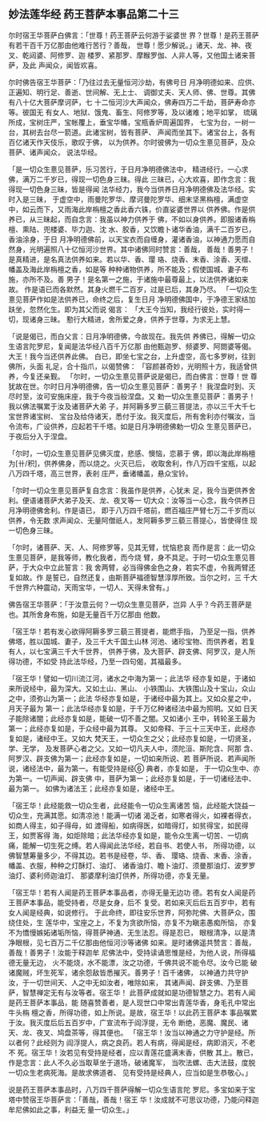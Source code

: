 ## 妙法莲华经 药王菩萨本事品第二十三

尔时宿王华菩萨白佛言：「世尊！药王菩萨云何游于娑婆世
界？世尊！是药王菩萨有若干百千万亿那由他难行苦行？善哉，
世尊！愿少解说。」诸天、龙、神、夜叉、乾闼婆、阿修罗、迦
楼罗、紧那罗、摩睺罗伽、人非人等，又他国土诸来菩萨，及此
声闻众，闻皆欢喜。

尔时佛告宿王华菩萨：「乃往过去无量恒河沙劫，有佛号日
月净明德如来、应供、正遍知、明行足、善逝、世间解、无上士、
调御丈夫、天人师、佛、世尊。其佛有八十亿大菩萨摩诃萨，七
十二恒河沙大声闻众，佛寿四万二千劫，菩萨寿命亦等。彼国无
有女人、地狱、饿鬼、畜生、阿修罗等，及以诸难；地平如掌，
琉璃所成，宝树庄严，宝帐覆上，垂宝华幡，宝瓶香炉周遍国界，
七宝为台，一树一台，其树去台尽一箭道。此诸宝树，皆有菩萨、
声闻而坐其下。诸宝台上，各有百亿诸天作天伎乐，歌叹于佛，
以为供养。尔时彼佛为一切众生憙见菩萨，及众菩萨、诸声闻众，
说法华经。

「是一切众生憙见菩萨，乐习苦行，于日月净明德佛法中，
精进经行，一心求佛，满万二千岁已，得现一切色身三昧。得此
三昧已，心大欢喜，即作念言：我得现一切色身三昧，皆是得闻
法华经力，我今当供养日月净明德佛及法华经。实时入是三昧，
于虚空中，雨曼陀罗华、摩诃曼陀罗华、细末坚黑栴檀，满虚空
中，如云而下，又雨海此岸栴檀之香此香六铢，价直娑婆世界以
供养佛。作是供养已，从三昧起，而自念言：我虽以神力供养于
佛，不如以身供养。即服诸香栴檀、熏陆、兜楼婆、毕力迦、沈
水、胶香，又饮瞻卜诸华香油，满千二百岁已，香油涂身，于日
月净明德佛前，以天宝衣而自缠身，灌诸香油，以神通力愿而自
然身，光明遍照八十亿恒河沙世界。其中诸佛同时赞言：善哉，
善哉！善男子！是真精进，是名真法供养如来。若以华、香、璎
珞、烧香、末香、涂香、天缯、幡盖及海此岸栴檀之香，如是等
种种诸物供养，所不能及；假使国城、妻子布施，亦所不及。善
男子！是名第一之施，于诸施中最尊最上，以法供养诸如来故。
作是语已而各默然。其身火燃千二百岁，过是已后，其身乃尽。
「一切众生憙见菩萨作如是法供养已，命终之后，复生日月
净明德佛国中，于净德王家结加趺坐，忽然化生。即为其父而说
偈言：
「大王今当知，我经行彼处，实时得一切，现诸身三昧。
懃行大精进，舍所爱之身，供养于世尊，为求无上慧。

「说是偈已，而白父言：日月净明德佛，今故现在。我先供
养佛已，得解一切众生语言陀罗尼，复闻是法华经八百千万亿那
由他甄迦罗、频婆罗、阿閦婆等偈。大王！我今当还供养此佛。
白已，即坐七宝之台，上升虚空，高七多罗树，往到佛所，头面
礼足，合十指爪，以偈赞佛：
「容颜甚奇妙，光明照十方，我适曾供养，今复还亲觐。
「尔时，一切众生憙见菩萨说是偈已，而白佛言：世尊！世
尊犹故在世。尔时日月净明德佛，告一切众生憙见菩萨：善男子！
我涅盘时到、灭尽时至，汝可安施床座，我于今夜当般涅盘。又
勅一切众生憙见菩萨：善男子！我以佛法嘱累于汝及诸菩萨大弟
子，并阿耨多罗三藐三菩提法，亦以三千大千七宝世界诸宝树、
宝台及给侍诸天，悉付于汝。我灭度后，所有舍利亦付嘱汝，当
令流布，广设供养，应起若干千塔。如是日月净明德佛勅一切众
生憙见菩萨已，于夜后分入于涅盘。

「尔时，一切众生憙见菩萨见佛灭度，悲感、懊恼，恋慕于
佛，即以海此岸栴檀为[卄/积]，供养佛身，而以烧之。火灭已后，
收取舍利，作八万四千宝瓶，以起八万四千塔，高三世界，表剎
庄严，垂诸幡盖，悬众宝铃。

「尔时一切众生憙见菩萨复自念言：我虽作是供养，心犹未
足，我今当更供养舍利。便语诸菩萨大弟子及天、龙、夜叉等一
切大众：汝等当一心念，我今供养日月净明德佛舍利。作是语已，
即于八万四千塔前，燃百福庄严臂七万二千岁而以供养，令无数
求声闻众、无量阿僧祇人，发阿耨多罗三藐三菩提心，皆使得住
现一切色身三昧。

「尔时，诸菩萨、天、人、阿修罗等，见其无臂，忧恼悲哀
而作是言：此一切众生憙见菩萨，是我等师，教化我者，而今烧
臂，身不具足。于时一切众生憙见菩萨，于大众中立此誓言：我
舍两臂，必当得佛金色之身，若实不虚，令我两臂还复如故。作
是誓已，自然还复，由斯菩萨福德智慧淳厚所致。当尔之时，三
千大千世界六种震动，天雨宝华，一切人、天得未曾有。」

佛告宿王华菩萨：「于汝意云何？一切众生憙见菩萨，岂异
人乎？今药王菩萨是也。其所舍身布施，如是无量百千万亿那由
他数。

「宿王华！若有发心欲得阿耨多罗三藐三菩提者，能燃手指，
乃至足一指，供养佛塔，胜以国城、妻子，及三千大千国土山林
河池、诸珍宝物、而供养者，若复有人，以七宝满三千大千世界，
供养于佛，及大菩萨、辟支佛、阿罗汉，是人所得功德，不如受
持此法华经，乃至一四句偈，其福最多。

「宿王华！譬如一切川流江河，诸水之中海为第一；此法华
经亦复如是，于诸如来所说经中，最为深大。又如土山、黑山、
小铁围山、大铁围山及十宝山，众山之中，须弥山为第一；此法
华经亦复如是，于诸经中最为其上。又如众星之中，月天子最为
第一；此法华经亦复如是，于千万亿种诸经法中最为照明。又如
日天子能除诸闇；此经亦复如是，能破一切不善之闇。又如诸小
王中，转轮圣王最为第一；此经亦复如是，于众经中最为其尊。
又如帝释、于三十三天中王，此经亦复如是，诸经中王。又如大
梵天王，一切众生之父；此经亦复如是，一切贤圣，学、无学，
及发菩萨心者之父。又如一切凡夫人中，须陀洹、斯陀含、阿那
含、阿罗汉、辟支佛为第一；此经亦复如是，一切如来所说、若
菩萨所说、若声闻所说，诸经法中，最为第一。有能受持是经⑥
典者，亦复如是， 于一切众生中、亦为第一。一切声闻、辟支佛
中，菩萨为第一；此经亦复如是，于一切诸经法中、最为第一。
如佛为诸法王；此经亦复如是，诸经中王。

「宿王华！此经能救一切众生者，此经能令一切众生离诸苦
恼，此经能大饶益一切众生，充满其愿。如清凉池！能满一切诸
渴乏者，如寒者得火，如裸者得衣，如商人得主，如子得母，如
渡得船，如病得医，如暗得灯，如贫得宝，如民得王，如贾客得
海，如炬除暗；此法华经亦复如是，能令众生离一切苦、一切病
痛，能解一切生死之缚。若人得闻此法华经，若自书、若使人书，
所得功德，以佛智慧筹量多少，不得其边。若书是经卷，华、香、
璎珞、烧香、末香、涂香，幡盖、衣服，种种之灯酥灯、油灯、
诸香油灯、瞻卜油灯、须曼那油灯、波罗罗油灯、婆利师迦油灯、
那婆摩利油灯供养，所得功德，亦复无量。

「宿王华！若有人闻是药王菩萨本事品者，亦得无量无边功
德。若有女人闻是药王菩萨本事品，能受持者，尽是女身，后不
复受。若如来灭后后五百岁中，若有女人闻是经典，如说修行。
于此命终，即往安乐世界，阿弥陀佛、大菩萨众，围绕住处，生
莲华中，宝座之上，不复为贪欲所恼，亦复不为瞋恚愚痴所恼，
亦复不为憍慢嫉妬诸垢所恼，得菩萨神通、无生法忍。得是忍已，
眼根清净，以是清净眼根，见七百万二千亿那由他恒河沙等诸佛
如来。是时诸佛遥共赞言：善哉，善哉！善男子！汝能于释迦牟
尼佛法中，受持读诵思惟是经，为他人说，所得福德无量无边，
火不能烧，水不能漂，汝之功德，千佛共说不能令尽。汝今已能
破诸魔贼，坏生死军，诸余怨敌皆悉摧灭。善男子！百千诸佛，
以神通力共守护汝，于一切世间天、人之中无如汝者，唯除如来，
其诸声闻、辟支佛、乃至菩萨，智慧禅定无有与汝等者。宿王华！
此菩萨成就如是功德智慧之力。若有人闻是药王菩萨本事品，能
随喜赞善者，是人现世口中常出青莲华香，身毛孔中常出牛头栴
檀之香，所得功德，如上所说。是故，宿王华！以此药王菩萨本
事品嘱累于汝。我灭度后后五百岁中，广宣流布于阎浮提，无令
断绝，恶魔、魔民、诸天、龙、夜叉、鸠盘茶等，得其便也。
「宿王华！汝当以神通之力守护是经。所以者何？此经则为
阎浮提人，病之良药。若人有病，得闻是经，病即消灭，不老不
死。宿王华！汝若见有受持是经者，应以青莲花盛满末香，供散
其上。散已，作是念言：此人不久必当取草坐于道场，破诸魔军，
当吹法螺、击大法鼓，度脱一切众生老病死海。是故求佛道者、
见有受持是经典人，应当如是生恭敬心。」

说是药王菩萨本事品时，八万四千菩萨得解一切众生语言陀
罗尼。多宝如来于宝塔中赞宿王华菩萨言：「善哉，善哉！宿王
华！汝成就不可思议功德，乃能问释迦牟尼佛如此之事，利益无
量一切众生。」




